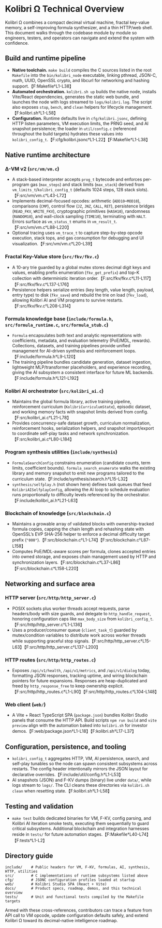# Kolibri Ω Technical Overview

Kolibri Ω combines a compact decimal virtual machine, fractal key-value memory, a self-improving formula synthesizer, and a thin HTTP/web shell. This document walks through the codebase module by module so engineers, testers, and operators can navigate and extend the system with confidence.

## Build and runtime pipeline
- **Native toolchain.** `make build` compiles the C sources listed in the root `Makefile` into the `bin/kolibri_node` executable, linking pthread, JSON-C, math, UUID, OpenSSL crypto, and libcurl for networking and hashing support.【F:Makefile†L1-L38】
- **Automated orchestration.** `kolibri.sh up` builds the native node, installs Vite/React dependencies, generates the static web bundle, and launches the node with logs streamed to `logs/kolibri.log`. The script also exposes `stop`, `bench`, and `clean` helpers for lifecycle management.【F:kolibri.sh†L1-L58】
- **Configuration.** Runtime defaults live in `cfg/kolibri.jsonc`, defining HTTP listen parameters, VM execution limits, the PRNG seed, and AI snapshot persistence; the loader in `util/config.c` (referenced throughout the build targets) hydrates these values into `kolibri_config_t`.【F:cfg/kolibri.jsonc†L1-L22】【F:Makefile†L1-L38】

## Native runtime architecture
### Δ-VM v2 (`src/vm/vm.c`)
- A stack-based interpreter accepts `prog_t` bytecode and enforces per-program gas (`max_steps`) and stack limits (`max_stack`) derived from `vm_limits_t`/`kolibri_config_t` (defaults 1024 steps, 128 stack slots).【F:src/vm/vm.c†L43-L72】
- Implements decimal-focused opcodes: arithmetic (`ADD10`–`MOD10`), comparisons (`CMP`), control flow (`JZ`, `JNZ`, `CALL`, `RET`), persistence bridges (`READ_FKV`, `WRITE_FKV`), cryptographic primitives (`HASH10`), randomness (`RANDOM10`), and wall-clock sampling (`TIME10`), terminating with `HALT`. Errors surface as `vm_status_t` enums in `vm_result_t`.【F:src/vm/vm.c†L88-L220】
- Optional tracing uses `vm_trace_t` to capture step-by-step opcode execution, stack tops, and gas consumption for debugging and UI visualization.【F:src/vm/vm.c†L20-L39】

### Fractal Key-Value store (`src/fkv/fkv.c`)
- A 10-ary trie guarded by a global mutex stores decimal digit keys and values, enabling prefix enumeration (`fkv_get_prefix`) and top-K collection with deterministic iteration order.【F:src/fkv/fkv.c†L11-L117】【F:src/fkv/fkv.c†L137-L176】
- Persistence helpers serialize entries (key length, value length, payload, entry type) to disk (`fkv_save`) and rebuild the trie on load (`fkv_load`), allowing Kolibri AI and VM programs to survive restarts.【F:src/fkv/fkv.c†L208-L314】

### Formula knowledge base (`include/formula.h`, `src/formula_runtime.c`, `src/formula_stub.c`)
- `Formula` encapsulates both text and analytic representations with coefficients, metadata, and evaluation telemetry (PoE/MDL, rewards). Collections, datasets, and training pipelines provide unified management for AI-driven synthesis and reinforcement loops.【F:include/formula.h†L9-L120】
- The training pipeline bundles candidate generation, dataset ingestion, lightweight MLP/transformer placeholders, and experience recording, giving the AI subsystem a consistent interface for future ML backends.【F:include/formula.h†L121-L192】

### Kolibri AI orchestrator (`src/kolibri_ai.c`)
- Maintains the global formula library, active training pipeline, reinforcement curriculum (`KolibriCurriculumState`), episodic dataset, and working memory facts with snapshot limits derived from config.【F:src/kolibri_ai.c†L21-L78】
- Provides concurrency-safe dataset growth, curriculum normalization, reinforcement hooks, serialization helpers, and snapshot import/export to coordinate self-play tasks and network synchronization.【F:src/kolibri_ai.c†L80-L184】

### Program synthesis utilities (`include/synthesis`) 
- `FormulaSearchConfig` constrains enumeration (candidate counts, term limits, coefficient bounds). `formula_search_enumerate` walks the existing library and memory snapshot to emit new programs tailored to the curriculum state.【F:include/synthesis/search.h†L15-L32】
- `synthesis/selfplay.h` (not shown here) defines task queues that feed `KolibriAISelfplayConfig`, allowing the AI loop to schedule evaluation runs proportionally to difficulty levels referenced by the orchestrator.【F:include/kolibri_ai.h†L21-L63】

### Blockchain of knowledge (`src/blockchain.c`)
- Maintains a growable array of validated blocks with ownership-tracked formula copies, capping the chain length and rehashing state with OpenSSL’s EVP SHA-256 helper to enforce a decimal difficulty target prefix (`"000"`).【F:src/blockchain.c†L1-L74】【F:src/blockchain.c†L87-L158】
- Computes PoE/MDL-aware scores per formula, clones accepted entries into owned storage, and exposes chain management used by HTTP and synchronization layers.【F:src/blockchain.c†L37-L86】【F:src/blockchain.c†L158-L220】

## Networking and surface area
### HTTP server (`src/http/http_server.c`)
- POSIX sockets plus worker threads accept requests, parse headers/body with size guards, and delegate to `http_handle_request`, honoring configuration caps like `max_body_size` from `kolibri_config_t`.【F:src/http/http_server.c†L1-L136】
- Uses a producer/consumer queue (`client_task_t`) guarded by mutex/condition variables to distribute work across worker threads while supporting graceful stop signals.【F:src/http/http_server.c†L15-L63】【F:src/http/http_server.c†L137-L200】

### HTTP routes (`src/http/http_routes.c`)
- Exposes `/api/v1/health`, `/api/v1/metrics`, and `/api/v1/dialog` today, formatting JSON responses, tracking uptime, and wiring blockchain pointers for future expansions. Responses are heap-duplicated and freed by `http_response_free` to keep ownership explicit.【F:src/http/http_routes.c†L1-L90】【F:src/http/http_routes.c†L104-L148】

### Web client (`web/`)
- A Vite + React TypeScript SPA (`package.json`) bundles Kolibri Studio panels that consume the HTTP API. Build scripts `npm run build` and `vite preview` align with the automation baked into `kolibri.sh` for investor demos.【F:web/package.json†L1-L18】【F:kolibri.sh†L17-L37】

## Configuration, persistence, and tooling
- `kolibri_config_t` aggregates HTTP, VM, AI persistence, search, and self-play tunables so the node can spawn consistent subsystems across restarts. The config header intentionally mirrors the JSON layout for declarative overrides.【F:include/util/config.h†L1-L53】
- AI snapshots (JSON) and F-KV dumps (binary) live under `data/`, while logs stream to `logs/`. The CLI cleans these directories via `kolibri.sh clean` when resetting state.【F:kolibri.sh†L1-L58】

## Testing and validation
- `make test` builds dedicated binaries for VM, F-KV, config parsing, and Kolibri AI iteration smoke tests, executing them sequentially to guard critical subsystems. Additional blockchain and integration harnesses reside in `tests/` for future automation stages.【F:Makefile†L40-L74】【F:tests†L1-L2】

## Directory guide
```
include/    # Public headers for VM, F-KV, formulas, AI, synthesis, HTTP, utilities
src/        # C implementations of runtime subsystems listed above
cfg/        # JSONC configuration profiles loaded at startup
web/        # Kolibri Studio SPA (React + Vite)
docs/       # Product specs, roadmap, demos, and this technical overview
tests/      # Unit and functional tests compiled by the Makefile targets
```

Armed with these cross-references, contributors can trace a feature from API call to VM opcode, update configuration defaults safely, and extend Kolibri Ω toward its decimal-native intelligence roadmap.
